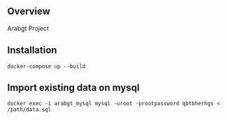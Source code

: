 ## Overview

Arabgt Project


## Installation

```docker-compose up --build ```

## Import existing data on mysql

```docker exec -i arabgt_mysql mysql -uroot -prootpassword qbtbherhgs < /path/data.sql```
